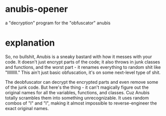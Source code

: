 # anubis-opener
a "decryption" program for the "obfuscator" anubis

# explanation

So, no bullshit, Anubis is a sneaky bastard with how it messes with your code. It doesn't just encrypt parts of the code; it also throws in junk classes and functions, and the worst part - it renames everything to random shit like "IllIIIlll." This ain't just basic obfuscation, it's on some next-level type of shit.

The deobfuscator can decrypt the encrypted parts and even remove some of the junk code. But here's the thing - it can't magically figure out the original names for all the variables, functions, and classes. Cuz Anubis totally scrambles them into something unrecognizable. It uses random combos of "I" and "l", making it almost impossible to reverse-engineer the exact original names.
